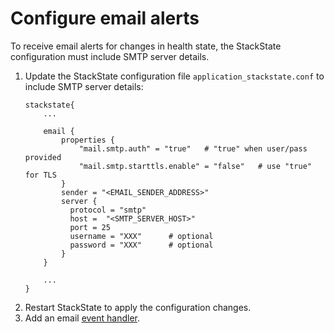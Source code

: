 # Configure email alerts

To receive email alerts for changes in health state, the StackState configuration must include SMTP server details. 

1. Update the StackState configuration file `application_stackstate.conf` to include SMTP server details:
    ```
    stackstate{
        ...

        email {
            properties {
                "mail.smtp.auth" = "true"   # "true" when user/pass provided   
                "mail.smtp.starttls.enable" = "false"   # use "true" for TLS
            }
            sender = "<EMAIL_SENDER_ADDRESS>"
            server {
              protocol = "smtp"
              host =  "<SMTP_SERVER_HOST>"
              port = 25
              username = "XXX"      # optional
              password = "XXX"      # optional
            }
        }
   
        ...
    }
   
    ``` 
2. Restart StackState to apply the configuration changes.
3. Add an email [event handler](/use/alerting.md#send-alerts-with-event-handlers).

